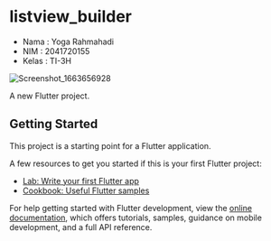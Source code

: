 # listview_builder

- Nama  : Yoga Rahmahadi
- NIM   : 2041720155
- Kelas : TI-3H

![Screenshot_1663656928](https://user-images.githubusercontent.com/79218009/191414176-a37ab2e9-fa7c-4c39-a79b-f60e8696310b.png)

A new Flutter project.

## Getting Started

This project is a starting point for a Flutter application.

A few resources to get you started if this is your first Flutter project:

- [Lab: Write your first Flutter app](https://docs.flutter.dev/get-started/codelab)
- [Cookbook: Useful Flutter samples](https://docs.flutter.dev/cookbook)

For help getting started with Flutter development, view the
[online documentation](https://docs.flutter.dev/), which offers tutorials,
samples, guidance on mobile development, and a full API reference.

